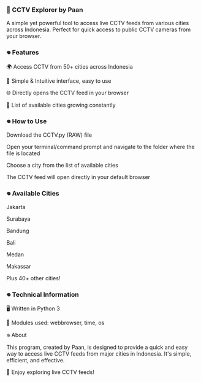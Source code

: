 ### 📡 CCTV Explorer by Paan

A simple yet powerful tool to access live CCTV feeds from various cities across Indonesia. Perfect for quick access to public CCTV cameras from your browser.

### 𖦹 Features

🌍 Access CCTV from 50+ cities across Indonesia

🔗 Simple & Intuitive interface, easy to use

🌐 Directly opens the CCTV feed in your browser

📍 List of available cities growing constantly

### 𖦹 How to Use

Download the CCTV.py (RAW)
 file

Open your terminal/command prompt and navigate to the folder where the file is located

Choose a city from the list of available cities

The CCTV feed will open directly in your default browser

### 𖦹 Available Cities

Jakarta

Surabaya

Bandung

Bali

Medan

Makassar

Plus 40+ other cities!

### 𖦹 Technical Information

🖥️ Written in Python 3

🔧 Modules used: webbrowser, time, os

𖦹 About

This program, created by Paan, is designed to provide a quick and easy way to access live CCTV feeds from major cities in Indonesia. It's simple, efficient, and effective.

🚀 Enjoy exploring live CCTV feeds!
